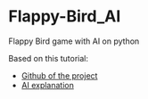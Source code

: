 # Flappy-Bird_AI
Flappy Bird game with AI on python

Based on this tutorial:
- [Github of the project](https://github.com/techwithtim/NEAT-Flappy-Bird)
- [AI explanation](https://youtu.be/OGHA-elMrxI)
